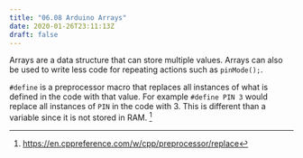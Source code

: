 ```yaml
---
title: "06.08 Arduino Arrays"
date: 2020-01-26T23:11:13Z
draft: false
---
```


Arrays are a data structure that can store multiple values. Arrays can also be used to write less code for repeating actions such as `pinMode();`.

`#define` is a preprocessor macro that replaces all instances of what is defined in the code with that value. For example `#define PIN 3` would replace all instances of `PIN` in the code with 3. This is different than a variable since it is not stored in RAM. [^1]

[^1]: https://en.cppreference.com/w/cpp/preprocessor/replace
